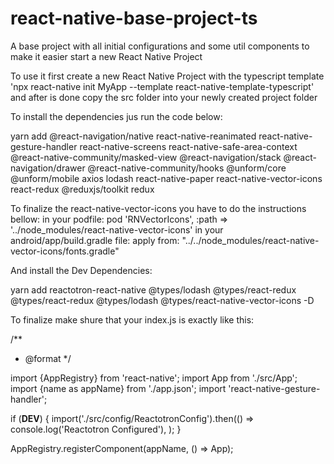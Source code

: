 # react-native-base-project-ts
 A base project with all initial configurations and some util components to make it easier start a new React Native Project
 
 To use it first create a new React Native Project with the typescript template 'npx react-native init MyApp --template react-native-template-typescript' and after is done copy the src folder into your newly created project folder

 To install the dependencies jus run the code below:
 
 yarn add @react-navigation/native react-native-reanimated react-native-gesture-handler react-native-screens react-native-safe-area-context @react-native-community/masked-view @react-navigation/stack @react-navigation/drawer @react-native-community/hooks @unform/core @unform/mobile axios lodash react-native-paper react-native-vector-icons react-redux @reduxjs/toolkit redux
 
 To finalize the react-native-vector-icons you have to do the instructions bellow:
 in your podfile:
pod 'RNVectorIcons', :path => '../node_modules/react-native-vector-icons'
 in your android/app/build.gradle file:
apply from: "../../node_modules/react-native-vector-icons/fonts.gradle"
 
 And install the Dev Dependencies:
 
 yarn add reactotron-react-native @types/lodash @types/react-redux @types/react-redux @types/lodash @types/react-native-vector-icons -D
 
 To finalize make shure that your index.js is exactly like this:
  
  /**
 * @format
 */

import {AppRegistry} from 'react-native';
import App from './src/App';
import {name as appName} from './app.json';
import 'react-native-gesture-handler';

if (__DEV__) {
  import('./src/config/ReactotronConfig').then(() =>
    console.log('Reactotron Configured'),
  );
}

AppRegistry.registerComponent(appName, () => App);
